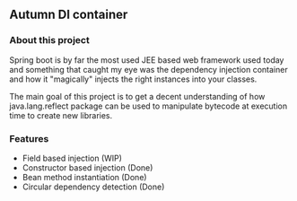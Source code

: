## Autumn DI container

### About this project
Spring boot is by far the most used JEE based web framework used today and
something that caught my eye was the dependency injection
container and how it "magically" injects the right instances 
into your classes.

The main goal of this project is to get a decent understanding
of how java.lang.reflect package can be used to manipulate bytecode
at execution time to create new libraries.

### Features
* Field based injection (WIP)
* Constructor based injection (Done)
* Bean method instantiation (Done)
* Circular dependency detection (Done)